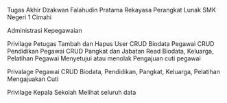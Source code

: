 Tugas Akhir 
Dzakwan Falahudin Pratama 
Rekayasa Perangkat Lunak SMK Negeri 1 Cimahi

Administrasi Kepegawaian

Privilage Petugas
Tambah dan Hapus User
CRUD Biodata Pegawai
CRUD Pendidikan Pegawai
CRUD Pangkat dan Jabatan
Read Biodata, Keluarga, Pelatihan Pegawai
Menyetujui atau menolak Pengajuan cuti pegawai

Privalage Pegawai
CRUD Biodata, Pendidikan, Pangkat, Keluarga, Pelatihan
Mengajuakan Cuti

Privilage Kepala Sekolah
Melihat seluruh data

